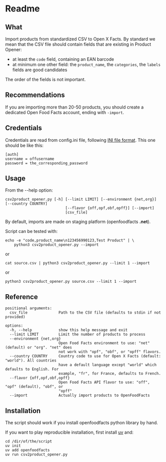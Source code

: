 # Readme

## What

Import products from standardized CSV to Open X Facts. By standard we mean that the CSV file should contain fields that are existing in Product Opener:
* at least the `code` field, containing an EAN barcode
* at minimum one other field: the `product_name`, the `categories`, the `labels` fields are good candidates

The order of the fields is not important.


## Recommendations

If you are importing more than 20-50 products, you should create a dedicated Open Food Facts account, ending with `-import`.

## Credentials

Credentials are read from config.ini file, following [INI file format](https://en.wikipedia.org/wiki/INI_file). This one should be like this:

```
[auth]
username = offusername
password = the_corresponding_password
```

## Usage

From the --help option:

```
csv2product_opener.py [-h] [--limit LIMIT] [--environment {net,org}] [--country COUNTRY]
                           [--flavor {off,opf,obf,opff}] [--import]
                           [csv_file]
```

By default, imports are made on staging platform (openfoodfacts **.net**). 

Script can be tested with:

```
echo -e "code,product_name\n123456990123,Test Product" | \
    python3 csv2product_opener.py --import
```

or

```
cat source.csv | python3 csv2product_opener.py --limit 1 --import
```

or

```
python3 csv2product_opener.py source.csv --limit 1 --import
```

## Reference

```
positional arguments:
  csv_file              Path to the CSV file (defaults to stdin if not provided)

options:
  -h, --help            show this help message and exit
  --limit LIMIT         Limit the number of products to process
  --environment {net,org}
                        Open Food Facts environment to use: "net" (default) or "org". "net" does
                        not work with "opf", "obf", or "opff" flavors.
  --country COUNTRY     Country code to use for Open X Facts (default: "world"). All countries
                        have a default language except "world" which defaults to English. For
                        example, "fr", for France, defaults to French.
  --flavor {off,opf,obf,opff}
                        Open Food Facts API flavor to use: "off", "opf" (default), "obf", or
                        "opff"
  --import              Actually import products to OpenFoodFacts
```


## Installation

The script should work if you install openfoodfacts python library by hand.

If you want to play reproducible installation, first install [uv](https://docs.astral.sh/uv/) and:

```
cd /dir/of/the/script
uv init
uv add openfoodfacts
uv run csv2product_opener.py
```
